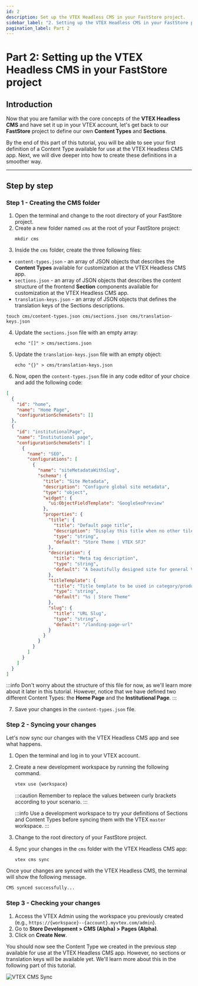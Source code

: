 ```yaml
---
id: 2
description: Set up the VTEX Headless CMS in your FastStore project.
sidebar_label: "2. Setting up the VTEX Headless CMS in your FastStore project"
pagination_label: Part 2
---
```


# Part 2: Setting up the VTEX Headless CMS in your FastStore project

## Introduction

Now that you are familiar with the core concepts of the **VTEX Headless CMS** and have set it up in your VTEX account, let's get back to our **FastStore** project to define our own **Content Types** and **Sections**.

By the end of this part of this tutorial, you will be able to see your first definition of a Content Type available for use at the VTEX Headless CMS app. Next, we will dive deeper into how to create these definitions in a smoother way.

---

## Step by step

### Step 1 - Creating the CMS folder

1. Open the terminal and change to the root directory of your FastStore project.
2. Create a new folder named `cms` at the root of your FastStore project:
   ```
   mkdir cms
   ```
3. Inside the `cms` folder, create the three following files: 

  - `content-types.json` - an array of JSON objects that describes the **Content Types** available for customization at the VTEX Headless CMS app.
  - `sections.json` - an array of JSON objects  that describes the content structure of the frontend **Section** components available for customization at the VTEX Headless CMS app.
  - `translation-keys.json` - an array of JSON objects  that defines the translation keys of the Sections descriptions.
  
  ```
  touch cms/content-types.json cms/sections.json cms/translation-keys.json
  ```

4. Update the `sections.json` file with an empty array:
   ```
   echo "[]" > cms/sections.json 
   ```
5. Update the `translation-keys.json` file with an empty object:
   ```
   echo "{}" > cms/translation-keys.json
   ```
6. Now, open the `content-types.json` file in any code editor of your choice and add the following code:
  ```json title="cms/content-types.json"
  [
    {
      "id": "home",
      "name": "Home Page",
      "configurationSchemaSets": []
    },
    {
      "id": "institutionalPage",
      "name": "Institutional page",
      "configurationSchemaSets": [
        {
          "name": "SEO",
          "configurations": [
            {
              "name": "siteMetadataWithSlug",
              "schema": {
                "title": "Site Metadata",
                "description": "Configure global site metadata",
                "type": "object",
                "widget": {
                  "ui:ObjectFieldTemplate": "GoogleSeoPreview"
                },
                "properties": {
                  "title": {
                    "title": "Default page title",
                    "description": "Display this title when no other tile is available",
                    "type": "string",
                    "default": "Store Theme | VTEX SFJ"
                  },
                  "description": {
                    "title": "Meta tag description",
                    "type": "string",
                    "default": "A beautifully designed site for general VTEX stores"
                  },
                  "titleTemplate": {
                    "title": "Title template to be used in category/product pages",
                    "type": "string",
                    "default": "%s | Store Theme"
                  },
                  "slug": {
                    "title": "URL Slug",
                    "type": "string",
                    "default": "/landing-page-url"
                  }
                }
              }
            }
          ]
        }
      ]
    }
  ]
  ```

  :::info
  Don't worry about the structure of this file for now, as we'll learn more about it later in this tutorial. However, notice that we have defined two different Content Types: the **Home Page** and the **Institutional Page**.
  :::

7. Save your changes in the `content-types.json` file.

### Step 2 - Syncing your changes

Let's now sync our changes with the VTEX Headless CMS app and see what happens.

1. Open the terminal and log in to your VTEX account.
2. Create a new development workspace by running the following command. 
     
   ```sh
   vtex use {workspace}
   ```

   :::caution
   Remember to replace the values between curly brackets according to your scenario.
   :::
 
   :::info
   Use a development workspace to try your definitions of Sections and Content Types before syncing them with the VTEX `master` workspace.
   :::
   
3. Change to the root directory of your FastStore project.
4. Sync your changes in the `cms` folder with the VTEX Headless CMS app:
   ```sh
   vtex cms sync
   ```

Once your changes are synced with the VTEX Headless CMS, the terminal will show the following message.

```sh
CMS synced successfully...
```


### Step 3 - Checking your changes

1. Access the VTEX Admin using the workspace you previously created (e.g., `https://{workspace}--{account}.myvtex.com/admin`).
2. Go to **Store Development > CMS (Alpha) > Pages (Alpha)**.
3. Click on **Create New**. 

You should now see the Content Type we created in the previous step available for use at the VTEX Headless CMS app. However, no sections or translation keys will be available yet. We'll learn more about this in the following part of this tutorial.

![VTEX CMS Sync](https://vtexhelp.vtexassets.com/assets/docs/src/vtex-cms-sync___6388c7ddf3d6891bf9d9dd4a09b45390.png)
